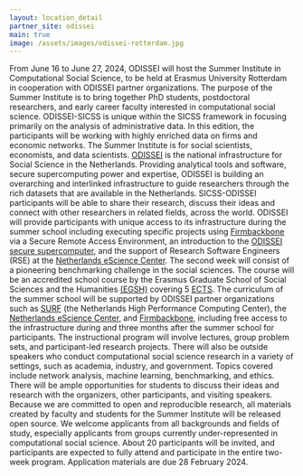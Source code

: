 ```yaml
---
layout: location_detail
partner_site: odissei
main: true
image: /assets/images/odissei-rotterdam.jpg
---
```


[//]: # (ORGANIZERS: Update the info to match your location. Add a site image to /assets/images/ and update the placeholder URL above to match it. See _data/2025/ODISSEI for yml files that control the header content, location info on general sites page, people lists, and sidebar.)

From June 16 to June 27, 2024, ODISSEI will host the Summer Institute in Computational Social Science, to be held at Erasmus University Rotterdam in cooperation with ODISSEI partner organizations. The purpose of the Summer Institute is to bring together PhD students, postdoctoral researchers, and early career faculty interested in computational social science. ODISSEI-SICSS is unique within the SICSS framework in focusing primarily on the analysis of administrative data. In this edition, the participants will be working with highly enriched data on firms and economic networks. The Summer Institute is for social scientists, economists, and data scientists.
[ODISSEI](https://odissei-data.nl/) is the national infrastructure for Social Science in the Netherlands. Providing analytical tools and software, secure supercomputing power and expertise, ODISSEI is building an overarching and interlinked infrastructure to guide researchers through the rich datasets that are available in the Netherlands. SICSS-ODISSEI participants will be able to share their research, discuss their ideas and connect with other researchers in related fields, across the world.
ODISSEI will provide participants with unique access to its infrastructure during the summer school including executing specific projects using [Firmbackbone](https://firmbackbone.nl/) via a Secure Remote Access Environment, an introduction to the [ODISSEI secure supercomputer](https://odissei-data.nl/facility/odissei-secure-supercomputer/), and the support of Research Software Engineers (RSE) at the [Netherlands eScience Center](https://www.esciencecenter.nl/). The second week will consist of a pioneering benchmarking challenge in the social sciences.
The course will be an accredited school course by the Erasmus Graduate School of Social Sciences and the Humanities [(EGSH)](https://www.egsh.eur.nl/) covering 5 [ECTS](https://education.ec.europa.eu/education-levels/higher-education/inclusive-and-connected-higher-education/european-credit-transfer-and-accumulation-system). The curriculum of the summer school will be supported by ODISSEI partner organizations such as [SURF](https://www.surf.nl/en) (the Netherlands High Performance Computing Center), the [Netherlands eScience Center](https://www.esciencecenter.nl/), and [Firmbackbone](https://firmbackbone.nl/), including free access to the infrastructure during and three months after the summer school for participants.
The instructional program will involve lectures, group problem sets, and participant-led research projects. There will also be outside speakers who conduct computational social science research in a variety of settings, such as academia, industry, and government. Topics covered include network analysis, machine learning, benchmarking, and ethics. There will be ample opportunities for students to discuss their ideas and research with the organizers, other participants, and visiting speakers. Because we are committed to open and reproducible research, all materials created by faculty and students for the Summer Institute will be released open source.
We welcome applicants from all backgrounds and fields of study, especially applicants from groups currently under-represented in computational social science. About 20 participants will be invited, and participants are expected to fully attend and participate in the entire two-week program.
Application materials are due 28 February 2024.


[//]: # (ORGANIZERS: feel free to add a link to your application materials or your SICSS apply page above.)
